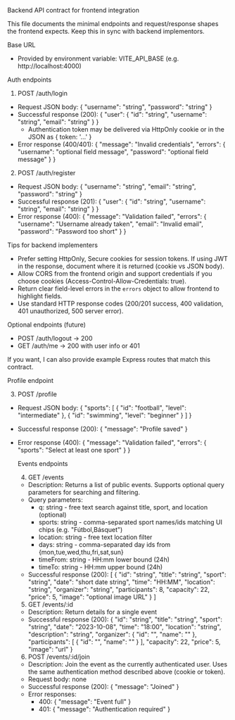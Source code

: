 Backend API contract for frontend integration

This file documents the minimal endpoints and request/response shapes the frontend expects. Keep this in sync with backend implementors.

Base URL
- Provided by environment variable: VITE_API_BASE (e.g. http://localhost:4000)

Auth endpoints

1) POST /auth/login
- Request JSON body:
  {
    "username": "string",
    "password": "string"
  }
- Successful response (200):
  {
    "user": { "id": "string", "username": "string", "email": "string" }
  }
  - Authentication token may be delivered via HttpOnly cookie or in the JSON as { token: '...' }
- Error response (400/401):
  {
    "message": "Invalid credentials",
    "errors": {
      "username": "optional field message",
      "password": "optional field message"
    }
  }

2) POST /auth/register
- Request JSON body:
  {
    "username": "string",
    "email": "string",
    "password": "string"
  }
- Successful response (201):
  {
    "user": { "id": "string", "username": "string", "email": "string" }
  }
- Error response (400):
  {
    "message": "Validation failed",
    "errors": {
      "username": "Username already taken",
      "email": "Invalid email",
      "password": "Password too short"
    }
  }

Tips for backend implementers
- Prefer setting HttpOnly, Secure cookies for session tokens. If using JWT in the response, document where it is returned (cookie vs JSON body).
- Allow CORS from the frontend origin and support credentials if you choose cookies (Access-Control-Allow-Credentials: true).
- Return clear field-level errors in the `errors` object to allow frontend to highlight fields.
- Use standard HTTP response codes (200/201 success, 400 validation, 401 unauthorized, 500 server error).

Optional endpoints (future)
- POST /auth/logout -> 200
- GET /auth/me -> 200 with user info or 401

If you want, I can also provide example Express routes that match this contract.

Profile endpoint

3) POST /profile
- Request JSON body:
  {
    "sports": [
      { "id": "football", "level": "intermediate" },
      { "id": "swimming", "level": "beginner" }
    ]
  }
- Successful response (200):
  { "message": "Profile saved" }
- Error response (400):
  { "message": "Validation failed", "errors": { "sports": "Select at least one sport" } }

  Events endpoints

  4) GET /events
  - Description: Returns a list of public events. Supports optional query parameters for searching and filtering.
  - Query parameters:
    - q: string - free text search against title, sport, and location (optional)
    - sports: string - comma-separated sport names/ids matching UI chips (e.g. "Fútbol,Básquet")
    - location: string - free text location filter
    - days: string - comma-separated day ids from {mon,tue,wed,thu,fri,sat,sun}
    - timeFrom: string - HH:mm lower bound (24h)
    - timeTo: string - HH:mm upper bound (24h)
  - Successful response (200):
    [
      {
        "id": "string",
        "title": "string",
        "sport": "string",
        "date": "short date string",
        "time": "HH:MM",
        "location": "string",
        "organizer": "string",
        "participants": 8,
        "capacity": 22,
        "price": 5,
        "image": "optional image URL"
      }
    ]

  5) GET /events/:id
  - Description: Return details for a single event
  - Successful response (200):
    {
      "id": "string",
      "title": "string",
      "sport": "string",
      "date": "2023-10-08",
      "time": "18:00",
      "location": "string",
      "description": "string",
      "organizer": { "id": "", "name": "" },
      "participants": [ { "id": "", "name": "" } ],
      "capacity": 22,
      "price": 5,
      "image": "url"
    }

  6) POST /events/:id/join
  - Description: Join the event as the currently authenticated user. Uses the same authentication method described above (cookie or token).
  - Request body: none
  - Successful response (200):
    { "message": "Joined" }
  - Error responses:
    - 400: { "message": "Event full" }
    - 401: { "message": "Authentication required" }

